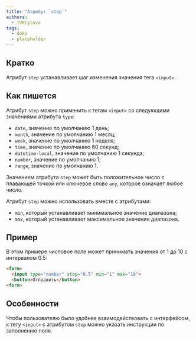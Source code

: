 ```yaml
---
title: "Атрибут `step`"
authors:
  - IVKrylova
tags:
  - doka
  - placeholder
---
```


## Кратко
Атрибут `step` устанавливает шаг изменения значения тега `<input>`.

## Как пишется
Атрибут `step` можно применить к тегам `<input>` со следующими значениями атрибута `type`:
- `date`, значение по умолчанию 1 день;
- `month`, значение по умолчанию 1 месяц;
- `week`, значение по умолчанию 1 неделя;
- `time`, значение по умолчанию 60 секунд;
- `datetime-local`, значение по умолчанию 1 секунда;
- `number`, значение по умолчанию 1;
- `range`, значение по умолчанию 1.

Значением атрибута `step` может быть положительное число с плавающей точкой или ключевое слово `any`, которое означает любое число.

Атрибут `step` можно использовать вместе с атрибутами:
- `min`, который устанавливает минимальное значение диапазона;
- `max`, который устанавливает максимальное значение диапазона.

## Пример
В этом примере числовое поле может принимать значения от 1 до 10 с интервалом 0.5:
```html
<form>
  <input type="number" step="0.5" min="1" max="10">
  <button>Отправить</button>
<form>
```

## Особенности
Чтобы пользователю было удобнее взаимодействовать с интерфейсом, к тегу `<input>` с атрибутом `step` можно указать инструкции по заполнению поля.

